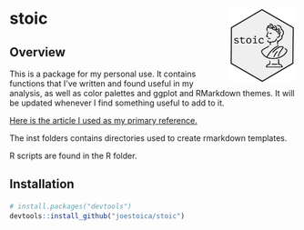 
stoic <img src="man/figures/logo.svg" align="right" width="120" />
==================================================================

Overview
--------

This is a package for my personal use. It contains functions that I've written and found useful in my analysis, as well as color palettes and ggplot and RMarkdown themes. It will be updated whenever I find something useful to add to it.

[Here is the article I used as my primary reference.](https://towardsdatascience.com/build-a-corporate-r-package-for-pleasure-and-profit-78b73ce4ff4b)

The inst folders contains directories used to create rmarkdown templates.

R scripts are found in the R folder.

Installation
------------

``` r
# install.packages("devtools")
devtools::install_github("joestoica/stoic")
```
